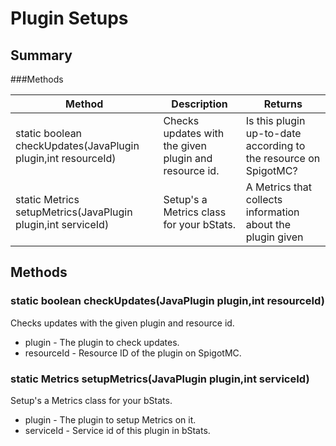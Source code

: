 # Plugin Setups

## Summary

###Methods

| Method                                                        | Description                                           | Returns                                                          |
|---------------------------------------------------------------|-------------------------------------------------------|------------------------------------------------------------------|
| static boolean checkUpdates(JavaPlugin plugin,int resourceId) | Checks updates with the given plugin and resource id. | Is this plugin up-to-date according to the resource on SpigotMC? |
| static Metrics setupMetrics(JavaPlugin plugin,int serviceId)  | Setup's a Metrics class for your bStats.              | A Metrics that collects information about the plugin given       |

## Methods

### static boolean checkUpdates(JavaPlugin plugin,int resourceId)
Checks updates with the given plugin and resource id.
- plugin - The plugin to check updates.
- resourceId - Resource ID of the plugin on SpigotMC.

### static Metrics setupMetrics(JavaPlugin plugin,int serviceId)
Setup's a Metrics class for your bStats.
- plugin - The plugin to setup Metrics on it.
- serviceId - Service id of this plugin in bStats.